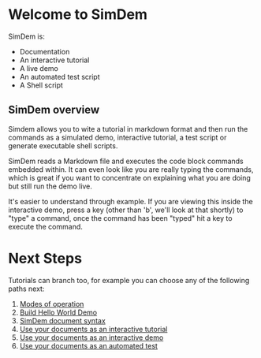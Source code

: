 # Welcome to SimDem

SimDem is:

  * Documentation
  * An interactive tutorial
  * A live demo 
  * An automated test script
  * A Shell script
  
## SimDem overview

Simdem allows you to wite a tutorial in markdown format and then run the commands as a simulated demo, interactive tutorial, a test script or generate executable shell scripts.

SimDem reads a Markdown file and executes the code block commands embedded within. It can even look like you are really typing the commands, which is great if you want to concentrate on explaining what you are doing but still run the demo live.

It's easier to understand through example. If you are viewing this inside the interactive demo, press a key (other than 'b', we'll look at that shortly) to "type" a command, once the command has been "typed" hit a key to execute the command.

# Next Steps

Tutorials can branch too, for example you can choose any of the following paths next:

1. [Modes of operation](modes.md)
1. [Build Hello World Demo](hello_world.md)
1. [SimDem document syntax](syntax.md)
1. [Use your documents as an interactive tutorial](mode_tutorial.md)
1. [Use your documents as an interactive demo](mode_demo.md)
1. [Use your documents as an automated test](mode_test.md)


  

